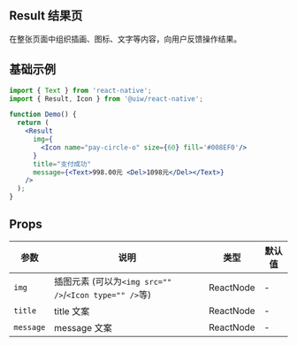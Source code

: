 Result 结果页
---

在整张页面中组织插画、图标、文字等内容，向用户反馈操作结果。

## 基础示例

```jsx
import { Text } from 'react-native';
import { Result, Icon } from '@uiw/react-native';

function Demo() {
  return (
    <Result
      img={
        <Icon name="pay-circle-o" size={60} fill='#008EF0'/>
      }
      title="支付成功"
      message={<Text>998.00元 <Del>1098元</Del></Text>}
    />
  );
}
```

## Props

| 参数 | 说明 | 类型 | 默认值 |
|------|------|-----|------|
| `img` | 插图元素 (可以为`<img src="" />`/`<Icon type="" />`等) | ReactNode | - |
| `title` | title 文案 | ReactNode | - |
| `message` | message 文案| ReactNode | - |
